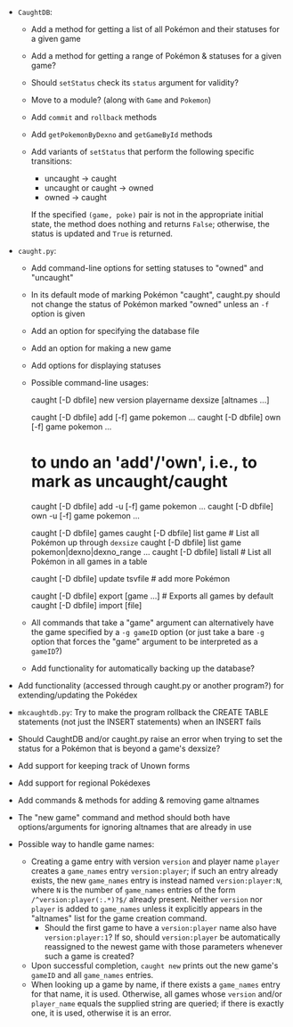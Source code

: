 - `CaughtDB`:
    - Add a method for getting a list of all Pokémon and their statuses for a
      given game
    - Add a method for getting a range of Pokémon & statuses for a given game?
    - Should `setStatus` check its `status` argument for validity?
    - Move to a module? (along with `Game` and `Pokemon`)
    - Add `commit` and `rollback` methods
    - Add `getPokemonByDexno` and `getGameById` methods
    - Add variants of `setStatus` that perform the following specific
      transitions:

        - uncaught → caught
        - uncaught or caught → owned
        - owned → caught

      If the specified `(game, poke)` pair is not in the appropriate initial
      state, the method does nothing and returns `False`; otherwise, the status
      is updated and `True` is returned.

- `caught.py`:
    - Add command-line options for setting statuses to "owned" and "uncaught"
    - In its default mode of marking Pokémon "caught", caught.py should not
      change the status of Pokémon marked "owned" unless an `-f` option is
      given
    - Add an option for specifying the database file
    - Add an option for making a new game
    - Add options for displaying statuses
    - Possible command-line usages:

        caught [-D dbfile] new version playername dexsize [altnames ...]

        caught [-D dbfile] add [-f] game pokemon ...
        caught [-D dbfile] own [-f] game pokemon ...

        # to undo an 'add'/'own', i.e., to mark as uncaught/caught
        caught [-D dbfile] add -u [-f] game pokemon ...
        caught [-D dbfile] own -u [-f] game pokemon ...

        caught [-D dbfile] games
        caught [-D dbfile] list game  # List all Pokémon up through `dexsize`
        caught [-D dbfile] list game pokemon|dexno|dexno_range ...
        caught [-D dbfile] listall  # List all Pokémon in all games in a table

        caught [-D dbfile] update tsvfile  # add more Pokémon

        caught [-D dbfile] export [game ...]  # Exports all games by default
        caught [-D dbfile] import [file]

    - All commands that take a "game" argument can alternatively have the game
      specified by a `-g gameID` option (or just take a bare `-g` option that
      forces the "game" argument to be interpreted as a `gameID`?)
    - Add functionality for automatically backing up the database?
- Add functionality (accessed through caught.py or another program?) for
  extending/updating the Pokédex
- `mkcaughtdb.py`: Try to make the program rollback the CREATE TABLE statements
  (not just the INSERT statements) when an INSERT fails
- Should CaughtDB and/or caught.py raise an error when trying to set the status
  for a Pokémon that is beyond a game's dexsize?
- Add support for keeping track of Unown forms
- Add support for regional Pokédexes
- Add commands & methods for adding & removing game altnames
- The "new game" command and method should both have options/arguments for
  ignoring altnames that are already in use

- Possible way to handle game names:
    - Creating a game entry with version `version` and player name `player`
      creates a `game_names` entry `version:player`; if such an entry already
      exists, the new `game_names` entry is instead named `version:player:N`,
      where `N` is the number of `game_names` entries of the form
      `/^version:player(:.*)?$/` already present.  Neither `version` nor
      `player` is added to `game_names` unless it explicitly appears in the
      "altnames" list for the game creation command.
        - Should the first game to have a `version:player` name also have
          `version:player:1`?  If so, should `version:player` be automatically
          reassigned to the newest game with those parameters whenever such a
          game is created?
    - Upon successful completion, `caught new` prints out the new game's
      `gameID` and all `game_names` entries.
    - When looking up a game by name, if there exists a `game_names` entry for
      that name, it is used.  Otherwise, all games whose `version` and/or
      `player_name` equals the supplied string are queried; if there is exactly
      one, it is used, otherwise it is an error.
